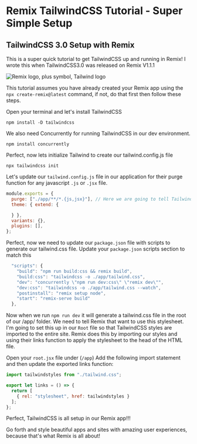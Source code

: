 # Remix TailwindCSS Tutorial - Super Simple Setup

## TailwindCSS 3.0 Setup with Remix
This is a super quick tutorial to get TailwindCSS up and running in Remix!  I wrote this when TailwindCSS3.0 was released on Remix V1.1.1


![Remix logo, plus symbol, Tailwind logo](https://cdn.hashnode.com/res/hashnode/image/upload/v1642196481303/i8CvMXYmA.png)

This tutorial assumes you have already created your Remix app using the `npx create-remix@latest` command, if not, do that first then follow these steps. 

Open your terminal and let's install TailwindCSS

`npm install -D tailwindcss`

We also need Concurrently for running TailwindCSS in our dev environment. 

`npm install concurrently`

Perfect, now lets initialize Tailwind to create our tailwind.config.js file

`npx tailwindcss init`

Let's update our `tailwind.config.js` file in our application for their purge function for any javascript `.js` or `.jsx` file. 
```javascript
module.exports = {
  purge: ["./app/**/*.{js,jsx}"], // Here we are going to tell Tailwind to use any javascript .js or .jsx file
  theme: { extend: {

  } },
  variants: {},
  plugins: [], 
};
```

Perfect, now we need to update our `package.json` file with scripts to generate our tailwind.css file. 
Update your `package.json` scripts section to match this
```javascript
  "scripts": {
    "build": "npm run build:css && remix build",
    "build:css": "tailwindcss -o ./app/tailwind.css",
    "dev": "concurrently \"npm run dev:css\" \"remix dev\"",
    "dev:css": "tailwindcss -o ./app/tailwind.css --watch",
    "postinstall": "remix setup node",
    "start": "remix-serve build"
  },
```

Now when we run `npm run dev` it will generate a tailwind.css file in the root of our /app/ folder. We need to tell Remix that want to use this stylesheet. I'm going to set this up in our `Root` file so that TailwindCSS styles are imported to the entire site. Remix does this by importing our styles and using their links function to apply the stylesheet to the head of the HTML file. 

Open your `root.jsx` file under (`/app`)
Add the following import statement and then update the exported links function:
```javascript
import tailwindstyles from "./tailwind.css";

export let links = () => {
  return [
    { rel: "stylesheet", href: tailwindstyles }
  ];
};
```

Perfect, TailwindCSS is all setup in our Remix app!!! 

Go forth and style beautiful apps and sites with amazing user experiences, because that's what Remix is all about!
